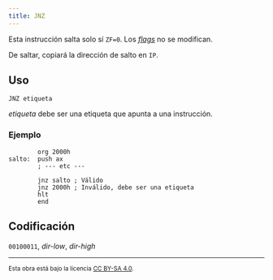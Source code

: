 ```yaml
---
title: JNZ
---
```


Esta instrucción salta solo sí `ZF=0`. Los [_flags_](/docs/cpu/#flags) no se modifican.

De saltar, copiará la dirección de salto en `IP`.

## Uso

```vonsim
JNZ etiqueta
```

_etiqueta_ debe ser una etiqueta que apunta a una instrucción.

### Ejemplo

```vonsim
        org 2000h
salto:  push ax
        ; --- etc ---

        jnz salto ; Válido
        jnz 2000h ; Inválido, debe ser una etiqueta
        hlt
        end
```

## Codificación

`00100011`, _dir-low_, _dir-high_

---

<small>Esta obra está bajo la licencia <a target="_blank" rel="license noopener noreferrer" href="http://creativecommons.org/licenses/by-sa/4.0/">CC BY-SA 4.0</a>.</small>
